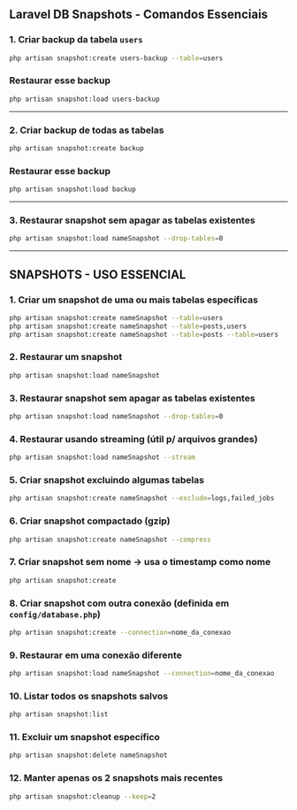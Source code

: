 ## Laravel DB Snapshots - Comandos Essenciais

### 1. Criar backup da tabela `users`

```bash
php artisan snapshot:create users-backup --table=users
```

### Restaurar esse backup

```bash
php artisan snapshot:load users-backup
```

---

### 2. Criar backup de **todas as tabelas**

```bash
php artisan snapshot:create backup
```

### Restaurar esse backup

```bash
php artisan snapshot:load backup
```

---

### 3. Restaurar snapshot sem apagar as tabelas existentes

```bash
php artisan snapshot:load nameSnapshot --drop-tables=0
```

---

## SNAPSHOTS - USO ESSENCIAL

### 1. Criar um snapshot de uma ou mais tabelas específicas

```bash
php artisan snapshot:create nameSnapshot --table=users
php artisan snapshot:create nameSnapshot --table=posts,users
php artisan snapshot:create nameSnapshot --table=posts --table=users
```

### 2. Restaurar um snapshot

```bash
php artisan snapshot:load nameSnapshot
```

### 3. Restaurar snapshot sem apagar as tabelas existentes

```bash
php artisan snapshot:load nameSnapshot --drop-tables=0
```

### 4. Restaurar usando streaming (útil p/ arquivos grandes)

```bash
php artisan snapshot:load nameSnapshot --stream
```

### 5. Criar snapshot excluindo algumas tabelas

```bash
php artisan snapshot:create nameSnapshot --exclude=logs,failed_jobs
```

### 6. Criar snapshot compactado (gzip)

```bash
php artisan snapshot:create nameSnapshot --compress
```

### 7. Criar snapshot sem nome → usa o timestamp como nome

```bash
php artisan snapshot:create
```

### 8. Criar snapshot com outra conexão (definida em `config/database.php`)

```bash
php artisan snapshot:create --connection=nome_da_conexao
```

### 9. Restaurar em uma conexão diferente

```bash
php artisan snapshot:load nameSnapshot --connection=nome_da_conexao
```

### 10. Listar todos os snapshots salvos

```bash
php artisan snapshot:list
```

### 11. Excluir um snapshot específico

```bash
php artisan snapshot:delete nameSnapshot
```

### 12. Manter apenas os 2 snapshots mais recentes

```bash
php artisan snapshot:cleanup --keep=2
```

